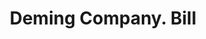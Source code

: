 ---
doi: 10.7916/D8J97JJJ
date_other: '1900'
date_other_textual: 1900-1909
form: printed ephemera
genre:
- Invoices
name:
- Deming Company
object_in_context_url: https://biggert.cul.columbia.edu/items/view/ave_biggert_01321
subject_hierarchical_geographic:
- Salem, Ohio, United States
subject_name:
- Deming Company
title: Deming Company. Bill
sort_title: Deming Company. Bill
call_number: ave_biggert_01321
coordinates:
- 40.90083333333333,-80.85277777777777
pid: ave_biggert_01321
identifiers: ave_biggert_01321
permalink: /biggert/ave_biggert_01321/
layout: iiif-image-page
---